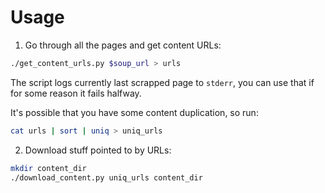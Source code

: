 # Usage

1. Go through all the pages and get content URLs:

```sh
./get_content_urls.py $soup_url > urls
```

The script  logs currently last scrapped  page to `stderr`, you  can use
that if for some reason it fails halfway.

It's possible that you have some content duplication, so run:
```sh
cat urls | sort | uniq > uniq_urls
```

2. Download stuff pointed to by URLs:

```sh
mkdir content_dir
./download_content.py uniq_urls content_dir
```
